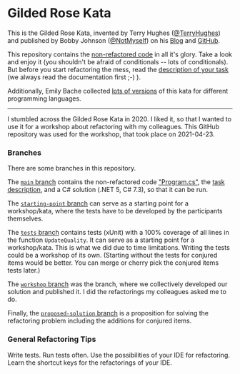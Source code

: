 ﻿# Gilded Rose Kata

This is the Gilded Rose Kata, invented by Terry Hughes
([@TerryHughes](https://twitter.com/TerryHughes)) and published by
Bobby Johnson ([@NotMyself](https://twitter.com/NotMyself)) on his
[Blog](http://iamnotmyself.com/2011/02/14/refactor-this-the-gilded-rose-kata/)
and [GitHub](https://github.com/NotMyself/GildedRose/).

This repository contains the
[non-refactored code](../main/GildedRose.Console/Program.cs) in all it's glory.
Take a look and enjoy it (you shouldn't be afraid of conditionals -- lots of
conditionals).  But before you start refactoring the mess, read the
[description of your task](kata-readme.md) (we always read the documentation
first ;-) ).

Additionally, Emily Bache collected
[lots of versions](https://github.com/emilybache/GildedRose-Refactoring-Kata/)
of this kata for different programming languages.

---

I stumbled across the Gilded Rose Kata in 2020.  I liked it, so that I wanted to
use it for a workshop about refactoring with my colleagues.  This GitHub
repository was used for the workshop, that took place on 2021-04-23.

### Branches

There are some branches in this repository.

The [`main` branch](../../tree/main) contains the non-refactored code
["Program.cs"](../main/GildedRose.Console/Program.cs), the
[task description](kata-readme.md), and a C# solution (.NET 5, C# 7.3), so that
it can be run.

The [`starting-point` branch](../../tree/starting-point) can serve as a starting
point for a workshop/kata, where the tests have to be developed by the
participants themselves.

The [`tests` branch](../../tree/tests) contains tests (xUnit) with a 100%
coverage of all lines in the function `UpdateQuality`.  It can serve as a
starting point for a workshop/kata.  This is what we did due to time
limitations.  Writing the tests could be a workshop of its own.  (Starting
without the tests for conjured items would be better.  You can merge or cherry
pick the conjured items tests later.)

The [`workshop` branch](../../tree/workshop) was the branch, where we
collectively developed our solution and published it.  I did the refactorings
my colleagues asked me to do.

Finally, the [`proposed-solution` branch](../../tree/proposed-solution) is a
proposition for solving the refactoring problem including the additions for
conjured items.

### General Refactoring Tips

Write tests.  Run tests often.  Use the possibilities of your IDE for
refactoring.  Learn the shortcut keys for the refactorings of your IDE.
